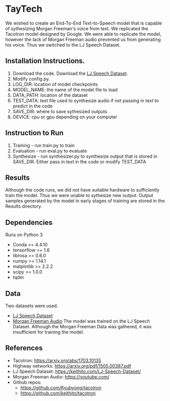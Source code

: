 # TayTech
We wished to create an End-To-End Text-to-Speech model that is capable of sythesizing Morgan Freeman's voice from text. We replicated the Tacotron model designed by Google. We were able to replicate the model, however the lack of Morgan Freeman audio prevented us from generating his voice. Thus we switched to the LJ Speech Dataset.  

## Installation Instructions. 
1. Download the code. Download the [LJ Speech Dataset](https://keithito.com/LJ-Speech-Dataset/).
2. Modify config.py. 
  1. LOG_DIR: location of model checkpoints
  2. MODEL_NAME: the name of the model file to load
  3. DATA_PATH: location of the dataset
  4. TEST_DATA: text file used to synthesize audio if not passing in text to predict in the code
  5. SAVE_DIR: where to save sythesized outputs
  6. DEVICE: cpu or gpu depending on your computer
 
## Instruction to Run
1. Training - run train.py to train
2. Evaluation - run eval.py to evaluate
3. Synthesize - run synthesizer.py to synthesize output that is stored in SAVE_DIR. Either pass in text in the code or modify TEST_DATA

## Results
Although the code runs, we did not have suitable hardware to sufficiently train the model. Thus we were unable to sythesize new output. Output samples generated by the model in early stages of training are stored in the Results directory.

## Dependencies
Runs on Python 3
- Conda >= 4.4.10
- tensorflow >= 1.6
- librosa >= 0.6.0
- numpy >= 1.14.1
- matplotlib >= 2.2.2
- scipy >= 1.0.0
- tqdm

## Data
Two datasets were used. 
  - [LJ Speech Dataset](https://keithito.com/LJ-Speech-Dataset/)
  - [Morgan Freeman Audio](https://drive.google.com/drive/folders/1efzGhWzDOpSxnCnofrmSYX_j7cYokCzN)
  The model was trained on the LJ Speech Dataset. Although the Morgan Freeman Data was gathered, it was insufficient for training the model.

## References
- Tacotron: https://arxiv.org/abs/1703.10135
- Highway networks: https://arxiv.org/pdf/1505.00387.pdf
- LJ Speech Dataset: https://keithito.com/LJ-Speech-Dataset/
- Morgan Freeman Audio: https://youtube.com/
- Github repos: 
  - https://github.com/Kyubyong/tacotron
  - https://github.com/keithito/tacotron
